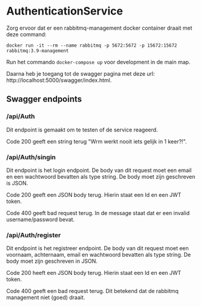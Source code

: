 # AuthenticationService

Zorg ervoor dat er een rabbitmq-management docker container draait met deze command:
```
docker run -it --rm --name rabbitmq -p 5672:5672 -p 15672:15672 rabbitmq:3.9-management
```

Run het commando `docker-compose up` voor development in de main map.

Daarna heb je toegang tot de swagger pagina met deze url: http://localhost:5000/swagger/index.html.

## Swagger endpoints

### /api/Auth

Dit endpoint is gemaakt om te testen of de service reageerd. 

Code 200 geeft een string terug "Wrm werkt nooit iets gelijk in 1 keer?!".

### /api/Auth/singin

Dit endpoint is het login endpoint. De body van dit request moet een email en een wachtwoord bevatten als type string. De body moet zijn geschreven is JSON.

Code 200 geeft een JSON body terug. Hierin staat een Id en een JWT token.

Code 400 geeft bad request terug. In de message staat dat er een invalid username/password bevat.

### /api/Auth/register

Dit endpoint is het registreer endpoint. De body van dit request moet een voornaam, achternaam, email en wachtwoord bevatten als type string. De body moet zijn geschreven in JSON.

Code 200 heeft een JSON body terug. Hierin staat een Id en een JWT token.

Code 400 geeft een bad request terug. Dit betekend dat de rabbitmq management niet (goed) draait.
